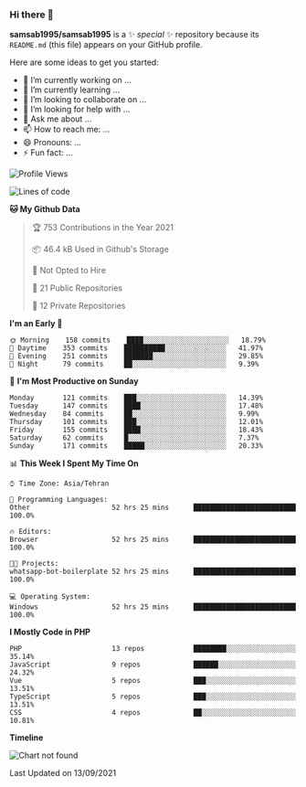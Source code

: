 ### Hi there 👋

**samsab1995/samsab1995** is a ✨ _special_ ✨ repository because its `README.md` (this file) appears on your GitHub profile.

Here are some ideas to get you started:

- 🔭 I’m currently working on ...
- 🌱 I’m currently learning ...
- 👯 I’m looking to collaborate on ...
- 🤔 I’m looking for help with ...
- 💬 Ask me about ...
- 📫 How to reach me: ...
- 😄 Pronouns: ...
- ⚡ Fun fact: ...

<!--START_SECTION:waka-->
![Profile Views](http://img.shields.io/badge/Profile%20Views-0-blue)

![Lines of code](https://img.shields.io/badge/From%20Hello%20World%20I%27ve%20Written-565514%20lines%20of%20code-blue)

**🐱 My Github Data** 

> 🏆 753 Contributions in the Year 2021
 > 
> 📦 46.4 kB Used in Github's Storage 
 > 
> 🚫 Not Opted to Hire
 > 
> 📜 21 Public Repositories 
 > 
> 🔑 12 Private Repositories  
 > 
**I'm an Early 🐤** 

```text
🌞 Morning    158 commits    ████░░░░░░░░░░░░░░░░░░░░░   18.79% 
🌆 Daytime    353 commits    ██████████░░░░░░░░░░░░░░░   41.97% 
🌃 Evening    251 commits    ███████░░░░░░░░░░░░░░░░░░   29.85% 
🌙 Night      79 commits     ██░░░░░░░░░░░░░░░░░░░░░░░   9.39%

```
📅 **I'm Most Productive on Sunday** 

```text
Monday       121 commits    ███░░░░░░░░░░░░░░░░░░░░░░   14.39% 
Tuesday      147 commits    ████░░░░░░░░░░░░░░░░░░░░░   17.48% 
Wednesday    84 commits     ██░░░░░░░░░░░░░░░░░░░░░░░   9.99% 
Thursday     101 commits    ███░░░░░░░░░░░░░░░░░░░░░░   12.01% 
Friday       155 commits    ████░░░░░░░░░░░░░░░░░░░░░   18.43% 
Saturday     62 commits     █░░░░░░░░░░░░░░░░░░░░░░░░   7.37% 
Sunday       171 commits    █████░░░░░░░░░░░░░░░░░░░░   20.33%

```


📊 **This Week I Spent My Time On** 

```text
⌚︎ Time Zone: Asia/Tehran

💬 Programming Languages: 
Other                    52 hrs 25 mins      █████████████████████████   100.0%

🔥 Editors: 
Browser                  52 hrs 25 mins      █████████████████████████   100.0%

🐱‍💻 Projects: 
whatsapp-bot-boilerplate 52 hrs 25 mins      █████████████████████████   100.0%

💻 Operating System: 
Windows                  52 hrs 25 mins      █████████████████████████   100.0%

```

**I Mostly Code in PHP** 

```text
PHP                      13 repos            ████████░░░░░░░░░░░░░░░░░   35.14% 
JavaScript               9 repos             ██████░░░░░░░░░░░░░░░░░░░   24.32% 
Vue                      5 repos             ███░░░░░░░░░░░░░░░░░░░░░░   13.51% 
TypeScript               5 repos             ███░░░░░░░░░░░░░░░░░░░░░░   13.51% 
CSS                      4 repos             ██░░░░░░░░░░░░░░░░░░░░░░░   10.81%

```


**Timeline**

![Chart not found](https://raw.githubusercontent.com/samsab1995/samsab1995/main/charts/bar_graph.png) 


 Last Updated on 13/09/2021
<!--END_SECTION:waka-->
